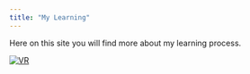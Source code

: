 ```yaml
---
title: "My Learning"
---
```


Here on this site you will find more about my learning process.

[![VR](/th-4257821626.jpg)](/vr)
